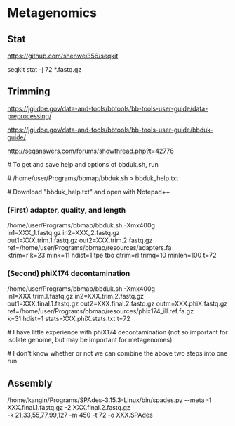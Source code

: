 # Metagenomics

## Stat
https://github.com/shenwei356/seqkit

seqkit stat -j 72 *.fastq.gz

## Trimming
https://jgi.doe.gov/data-and-tools/bbtools/bb-tools-user-guide/data-preprocessing/

https://jgi.doe.gov/data-and-tools/bbtools/bb-tools-user-guide/bbduk-guide/

http://seqanswers.com/forums/showthread.php?t=42776


\# To get and save help and options of bbduk.sh, run

\# /home/user/Programs/bbmap/bbduk.sh > bbduk_help.txt

\# Download "bbduk_help.txt" and open with Notepad++


### (First) adapter, quality, and length
/home/user/Programs/bbmap/bbduk.sh -Xmx400g \
 in1=XXX_1.fastq.gz in2=XXX_2.fastq.gz \
 out1=XXX.trim.1.fastq.gz out2=XXX.trim.2.fastq.gz \
 ref=/home/user/Programs/bbmap/resources/adapters.fa \
 ktrim=r k=23 mink=11 hdist=1 tpe tbo qtrim=rl trimq=10 minlen=100 t=72

### (Second) phiX174 decontamination
/home/user/Programs/bbmap/bbduk.sh -Xmx400g \
 in1=XXX.trim.1.fastq.gz in2=XXX.trim.2.fastq.gz \
 out1=XXX.final.1.fastq.gz out2=XXX.final.2.fastq.gz outm=XXX.phiX.fastq.gz \
 ref=/home/user/Programs/bbmap/resources/phix174_ill.ref.fa.gz \
 k=31 hdist=1 stats=XXX.phiX.stats.txt t=72

\# I have little experience with phiX174 decontamination (not so important for isolate genome, but may be important for metagenomes)

\# I don't know whether or not we can combine the above two steps into one run

## Assembly
/home/kangin/Programs/SPAdes-3.15.3-Linux/bin/spades.py --meta -1 XXX.final.1.fastq.gz -2 XXX.final.2.fastq.gz \
 -k 21,33,55,77,99,127 -m 450 -t 72 -o XXX.SPAdes
 
 
 

